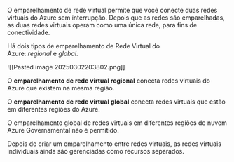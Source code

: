 O emparelhamento de rede virtual permite que você conecte duas redes virtuais do Azure sem interrupção. Depois que as redes são emparelhadas, as duas redes virtuais operam como uma única rede, para fins de conectividade.

Há dois tipos de emparelhamento de Rede Virtual do Azure: _regional_ e _global_.

![[Pasted image 20250302203802.png]]

O **emparelhamento de rede virtual regional** conecta redes virtuais do Azure que existem na mesma região.

O **emparelhamento de rede virtual global** conecta redes virtuais que estão em diferentes regiões do Azure.

O emparelhamento global de redes virtuais em diferentes regiões de nuvem Azure Governamental não é permitido.

Depois de criar um emparelhamento entre redes virtuais, as redes virtuais individuais ainda são gerenciadas como recursos separados.

